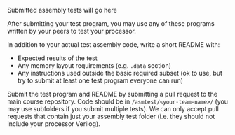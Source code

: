Submitted assembly tests will go here

After submitting your test program, you may use any of these programs written by your peers to test your processor.


In addition to your actual test assembly code, write a short README with:
 - Expected results of the test
 - Any memory layout requirements (e.g. `.data` section)
 - Any instructions used outside the basic required subset (ok to use, but try to submit at least one test program everyone can run)

Submit the test program and README by submitting a pull request to the main course repository. Code should be in `/asmtest/<your-team-name>/` (you may use subfolders if you submit multiple tests). We can only accept pull requests that contain just your assembly test folder (i.e. they should not include your processor Verilog).
